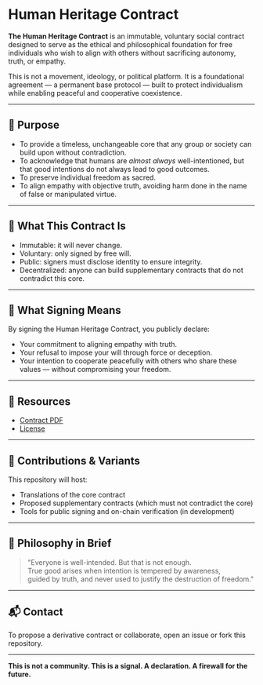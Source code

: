 
# Human Heritage Contract

**The Human Heritage Contract** is an immutable, voluntary social contract designed to serve as the ethical and philosophical foundation for free individuals who wish to align with others without sacrificing autonomy, truth, or empathy.

This is not a movement, ideology, or political platform. It is a foundational agreement — a permanent base protocol — built to protect individualism while enabling peaceful and cooperative coexistence.

---

## 🌱 Purpose

- To provide a timeless, unchangeable core that any group or society can build upon without contradiction.
- To acknowledge that humans are *almost always* well-intentioned, but that good intentions do not always lead to good outcomes.
- To preserve individual freedom as sacred.
- To align empathy with objective truth, avoiding harm done in the name of false or manipulated virtue.

---

## 📜 What This Contract Is

- Immutable: it will never change.
- Voluntary: only signed by free will.
- Public: signers must disclose identity to ensure integrity.
- Decentralized: anyone can build supplementary contracts that do not contradict this core.

---

## 🔏 What Signing Means

By signing the Human Heritage Contract, you publicly declare:

- Your commitment to aligning empathy with truth.
- Your refusal to impose your will through force or deception.
- Your intention to cooperate peacefully with others who share these values — without compromising your freedom.

---

## 📎 Resources

- [Contract PDF](./Human_Heritage_Contract.pdf)
- [License](./LICENSE)

---

## 🤝 Contributions & Variants

This repository will host:

- Translations of the core contract
- Proposed supplementary contracts (which must not contradict the core)
- Tools for public signing and on-chain verification (in development)

---

## 🧠 Philosophy in Brief

> "Everyone is well-intended. But that is not enough.  
> True good arises when intention is tempered by awareness,  
> guided by truth, and never used to justify the destruction of freedom."

---

## 📬 Contact

To propose a derivative contract or collaborate, open an issue or fork this repository.

---

**This is not a community. This is a signal. A declaration. A firewall for the future.**
